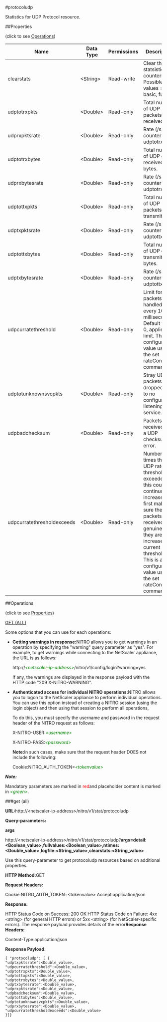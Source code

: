 #protocoludp

Statistics for UDP Protocol resource.


##Properties 
<span>(click to see [Operations](#opera))</span>


<table><thead><tr><th>Name</th><th>Data Type</th><th>Permissions</th><th>Description</th></tr></thead><tbody><tr><td>clearstats</td><td>&lt;String></td><td>Read-write</td><td>Clear the statsistics / counters.<br>Possible values = basic, full</td></tr><tr><td>udptotrxpkts</td><td>&lt;Double></td><td>Read-only</td><td>Total number of UDP packets received.</td></tr><tr><td>udprxpktsrate</td><td>&lt;Double></td><td>Read-only</td><td>Rate (/s) counter for udptotrxpkts</td></tr><tr><td>udptotrxbytes</td><td>&lt;Double></td><td>Read-only</td><td>Total number of UDP data received in bytes.</td></tr><tr><td>udprxbytesrate</td><td>&lt;Double></td><td>Read-only</td><td>Rate (/s) counter for udptotrxbytes</td></tr><tr><td>udptottxpkts</td><td>&lt;Double></td><td>Read-only</td><td>Total number of UDP packets transmitted.</td></tr><tr><td>udptxpktsrate</td><td>&lt;Double></td><td>Read-only</td><td>Rate (/s) counter for udptottxpkts</td></tr><tr><td>udptottxbytes</td><td>&lt;Double></td><td>Read-only</td><td>Total number of UDP data transmitted in bytes.</td></tr><tr><td>udptxbytesrate</td><td>&lt;Double></td><td>Read-only</td><td>Rate (/s) counter for udptottxbytes</td></tr><tr><td>udpcurratethreshold</td><td>&lt;Double></td><td>Read-only</td><td>Limit for UDP packets handled every 10 milliseconds. Default value, 0, applies no limit. This is a configurable value using the set rateControl command.</td></tr><tr><td>udptotunknownsvcpkts</td><td>&lt;Double></td><td>Read-only</td><td>Stray UDP packets dropped due to no configured listening service.</td></tr><tr><td>udpbadchecksum</td><td>&lt;Double></td><td>Read-only</td><td>Packets received with a UDP checksum error.</td></tr><tr><td>udpcurratethresholdexceeds</td><td>&lt;Double></td><td>Read-only</td><td>Number of times the UDP rate threshold is exceeded. If this counter continuously increases, first make sure the UDP packets received are genuine. If they are, increase the current rate threshold. This is a configurable value using the set rateControl command.</td></tr></tbody></table>
##Operations 
<span>(click to see [Properties](#prope))</span>


[GET (ALL)](#get-)


Some options that you can use for each operations:
<ul><li><p><b>Getting warnings in response:</b>NITRO allows you to get warnings in an operation by specifying the "warning" query parameter as "yes". For example, to get warnings while connecting to the NetScaler appliance, the URL is as follows:</p><p>http://<span style="color:green;font-style:italic;">&lt;netscaler-ip-address&gt;</span>/nitro/v1/config/login?warning=yes</p><p>If any, the warnings are displayed in the response payload with the HTTP code "209 X-NITRO-WARNING".</p></li><li><p><b>Authenticated access for individual NITRO operations:</b>NITRO allows you to logon to the NetScaler appliance to perform individual operations. You can use this option instead of creating a NITRO session (using the login object) and then using that session to perform all operations,</p><p>To do this, you must specify the username and password in the request header of the NITRO request as follows:</p><p>X-NITRO-USER:<span style="color:green;font-style:italic;">&lt;username&gt;</span></p><p>X-NITRO-PASS:<span style="color:green;font-style:italic;">&lt;password&gt;</span></p><p><b>Note:</b>In such cases, make sure that the request header DOES not include the following:</p><p>Cookie:NITRO_AUTH_TOKEN=<span style="color:green;font-style:italic;">&lt;tokenvalue&gt;</span></p></li></ul>



***Note:*** 
Mandatory parameters are marked in <span style="color:#FF0000;">red</span>and placeholder content is marked in <span style="color:green;font-style:italic">&lt;green&gt;</span>.

###get (all)



<b>URL:</b>http://&lt;netscaler-ip-address&gt;/nitro/v1/stat/protocoludp
<b>Query-parameters:</b>
<b>args</b>
http://&lt;netscaler-ip-address&gt;/nitro/v1/stat/protocoludp?<b>args=detail:&lt;Boolean_value&gt;,fullvalues:&lt;Boolean_value&gt;,ntimes:&lt;Double_value&gt;,logfile:&lt;String_value&gt;,clearstats:&lt;String_value&gt;</b>
Use this query-parameter to get protocoludp resources based on additional properties.



<b>HTTP Method:</b>GET
<b>Request Headers:</b>

Cookie:NITRO_AUTH_TOKEN=&lt;tokenvalue&gt;Accept:application/json

<b>Response:</b>
HTTP Status Code on Success: 200 OKHTTP Status Code on Failure: 4xx &lt;string&gt; (for general HTTP errors) or 5xx &lt;string&gt; (for NetScaler-specific errors). The response payload provides details of the error<b>Response Headers:</b>

Content-Type:application/json

<b>Response Payload: </b>```{ "protocoludp": [ {"udptxpktsrate":<Double_value>,"udpcurratethreshold":<Double_value>,"udptotrxpkts":<Double_value>,"udptottxpkts":<Double_value>,"udptotrxbytes":<Double_value>,"udptxbytesrate":<Double_value>,"udprxpktsrate":<Double_value>,"udpbadchecksum":<Double_value>,"udptottxbytes":<Double_value>,"udptotunknownsvcpkts":<Double_value>,"udprxbytesrate":<Double_value>,"udpcurratethresholdexceeds":<Double_value>}]}```



